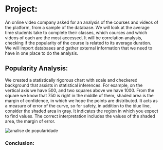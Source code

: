 # Project:
An online video company asked for an analysis of the courses and videos of the platform, from a sample of the database. We will look at the average time students take to complete their classes, which courses and which videos of each are the most accessed.
It will be correlation analysis, checking if the popularity of the course is related to its average duration. We will import databases and gather external information that we need to have in one place to do the analysis.


## Popularity Analysis:
We created a statistically rigorous chart with scale and checkered background that assists in statistical inferences. For example, on the vertical axis we have 500, and two squares above we have 1000. From the square we know that 750 is right in the middle of them, shaded area is the margin of confidence, in which we hope the points are distributed. It acts as a measure of error of the curve, so for safety, in addition to the blue line, consider the shaded area in gray. It indicates the region in which you expect to find values. The correct interpretation includes the values of the shaded area, the margin of error.



![analise de popularidade](https://user-images.githubusercontent.com/39059033/46900350-08de0c00-ce77-11e8-9440-c28290a988c1.png)

### Conclusion:



